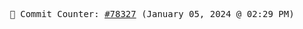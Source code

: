 <p align="center">
    <samp>
        📮 Commit Counter: <a href="https://github.com/Javascript-void0/Javascript-void0/commits/main">#78327</a> (January 05, 2024 @ 02:29 PM)
    </samp>
</p>